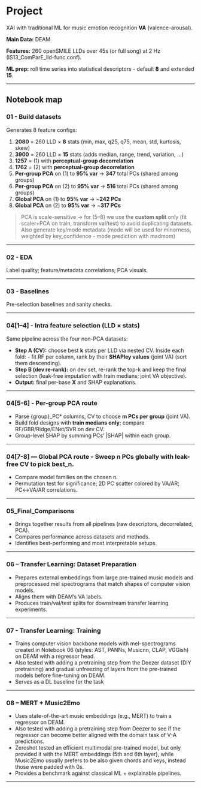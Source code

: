 # Project
XAI with traditional ML for music emotion recognition **VA** (valence-arousal).

**Main Data:** DEAM

**Features:** 260 openSMILE LLDs over 45s (or full song) at 2 Hz (IS13_ComParE_lld-func.conf).

**ML prep:** roll time series into statistical descriptors - default **8** and extended **15**.

--- 
## Notebook map

### 01 - Build datasets
Generates 8 feature configs:

1) **2080** = 260 LLD × **8** stats (min, max, q25, q75, mean, std, kurtosis, skew)
2) **3900** = 260 LLD × **15** stats (adds median, range, trend, variation, …)
3) **1257** = (1) with **perceptual-group decorrelation**
4) **1762** = (2) with **perceptual-group decorrelation**
5) **Per-group PCA** on (1) to **95% var** → **347** total PCs (shared among groups)
6) **Per-group PCA** on (2) to **95% var** → **516** total PCs (shared among groups)
7) **Global PCA** on (1) to **95% var** → ~**242 PCs**
8) **Global PCA** on (2) to **95% var** → ~**317 PCs**

> PCA is scale-sensitive → for (5–8) we use the **custom split** only (fit scaler+PCA on train, transform val/test) to avoid duplicating datasets.
> Also generate key/mode metadata (mode will be used for minorness, weighted by key_confidence - mode prediction with madmom)

---

### 02 - EDA
Label quality; feature/metadata correlations; PCA visuals.

---

### 03 - Baselines
Pre-selection baselines and sanity checks.

---

### 04[1–4] - Intra feature selection (LLD × stats)
Same pipeline across the four non-PCA datasets: 
- **Step A (CV):** choose best **k** stats per LLD via nested CV. Inside each fold: - fit RF per column, rank by their **SHAPley values** (joint VA) (sort them descending).
- **Step B (dev re-rank):** on dev set, re-rank the top-k and keep the final selection (leak-free imputation with train medians; joint VA objective).
- **Output:** final per-base **X** and SHAP explanations.

---
### 04[5-6] - Per-group PCA route

- Parse {group}_PC* columns, CV to choose **m PCs per group** (joint VA).
- Build fold designs with **train medians only**; compare RF/GBR/Ridge/ENet/SVR on dev CV.
- Group-level SHAP by summing PCs’ |SHAP| within each group.

---

### 04[7-8] — Global PCA route - Sweep **n PCs** globally with leak-free CV to pick **best_n**.
- Compare model families on the chosen n.
- Permutation test for significance; 2D PC scatter colored by VA/AR; PC↔VA/AR correlations.

---
### 05_Final_Comparisons

- Brings together results from all pipelines (raw descriptors, decorrelated, PCA).
- Compares performance across datasets and methods.
- Identifies best-performing and most interpretable setups.

---
### 06 – Transfer Learning: Dataset Preparation

- Prepares external embeddings from large pre-trained music models and preprocessed mel spectrograms that match shapes of computer vision models.
- Aligns them with DEAM’s VA labels.
- Produces train/val/test splits for downstream transfer learning experiments.

---
### 07 - Transfer Learning: Training 

- Trains computer vision backbone models with mel-spectrograms created in Notebook 06 (styles: AST, PANNs, Musicnn, CLAP, VGGish) on DEAM with a regressor head.
- Also tested with adding a pretraining step from the Deezer dataset (DIY pretraining) and gradual unfreezing of layers from the pre-trained models before fine-tuning on DEAM.
- Serves as a DL baseline for the task

---
### 08 – MERT + Music2Emo

- Uses state-of-the-art music embeddings (e.g., MERT) to train a regressor on DEAM.
- Also tested with adding a pretraining step from Deezer to see if the regressor can become better aligned with the domain task of V-A predictions.
- Zeroshot tested an efficient multimodal pre-trained model, but only provided it with the MERT embeddings (5th and 6th layer), while Music2Emo usually prefers to be also given chords and keys, instead those were padded with 0s.
- Provides a benchmark against classical ML + explainable pipelines.
---
